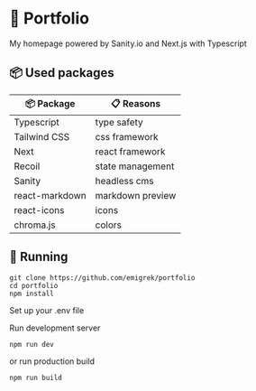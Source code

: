 # 🏡 Portfolio
My homepage powered by Sanity.io and Next.js with Typescript

## 📦 Used packages
| 📦 Package  | 📋 Reasons |
| ------------- | ------------- |
| Typescript  | type safety  |
| Tailwind CSS  | css framework  |
| Next | react framework  |
| Recoil | state management  |
| Sanity | headless cms  |
| react-markdown | markdown preview |
| react-icons | icons |
| chroma.js | colors |

## 🚀 Running
```
git clone https://github.com/emigrek/portfolio
cd portfolio
npm install
```
Set up your .env file

Run development server
```
npm run dev
```
or
run production build
```
npm run build
```